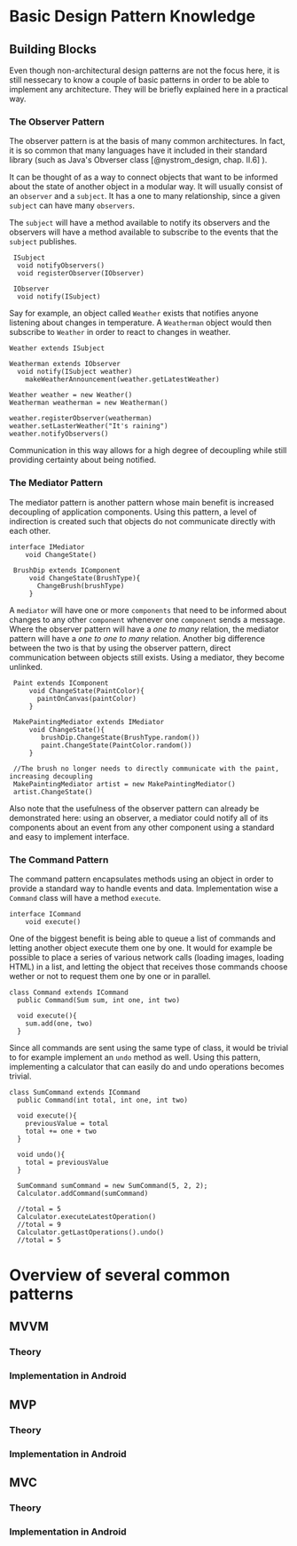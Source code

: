 
# Basic Design Pattern Knowledge

## Building Blocks

Even though non-architectural design patterns are not the focus here, it is still nessecary to know a couple of basic patterns in order to be able to implement any architecture.
They will be briefly explained here in a practical way.

### The Observer Pattern

The observer pattern is at the basis of many common architectures. In fact, it is so common that many languages
have it included in their standard library (such as Java's Obverser class [@nystrom_design, chap. II.6] ).

It can be thought of as a way to connect objects that want to be informed about the state of another object in a modular way. It will usually consist of an `observer` and a `subject`. It has a one to many relationship, since a given `subject` can have many `observers`.

The `subject` will have a method available to notify its observers and the observers will have a method available to subscribe to the events that the `subject` publishes.

     ISubject
      void notifyObservers()
      void registerObserver(IObserver)
      
     IObserver
      void notify(ISubject)

Say for example, an object called `Weather` exists that notifies anyone listening about changes in temperature. A `Weatherman` object would then subscribe to `Weather` in order to react to changes in weather.

    Weather extends ISubject
    
    Weatherman extends IObserver
      void notify(ISubject weather)
        makeWeatherAnnouncement(weather.getLatestWeather)
        
    Weather weather = new Weather()
    Weatherman weatherman = new Weatherman()
    
    weather.registerObserver(weatherman)
    weather.setLasterWeather("It's raining")
    weather.notifyObservers()
    
Communication in this way allows for a high degree of decoupling while still providing certainty about being notified.

### The Mediator Pattern
 
The mediator pattern is another pattern whose main benefit is increased decoupling of application components. Using this pattern, a level of indirection is created such that objects do not communicate directly with each other.

    interface IMediator
        void ChangeState()
        
     BrushDip extends IComponent
         void ChangeState(BrushType){
           ChangeBrush(brushType)
         }

A `mediator` will have one or more `components` that need to be informed about changes to any other `component` whenever one `component` sends a message. Where the observer pattern will have a *one to many* relation, the mediator pattern will have a *one to one to many* relation. Another big difference between the two is that by using the observer pattern, direct communication between objects still exists. Using a mediator, they become unlinked.
         
     Paint extends IComponent
         void ChangeState(PaintColor){
           paintOnCanvas(paintColor)
         }
     
     MakePaintingMediator extends IMediator
         void ChangeState(){
            brushDip.ChangeState(BrushType.random())
            paint.ChangeState(PaintColor.random())
         }
     
     //The brush no longer needs to directly communicate with the paint, increasing decoupling
     MakePaintingMediator artist = new MakePaintingMediator()
     artist.ChangeState()

Also note that the usefulness of the observer pattern can already be demonstrated here: using an observer, a mediator could notify all of its components about an event from any other component using a standard and easy to implement interface. 

### The Command Pattern

The command pattern encapsulates methods using an object in order to provide a standard way to handle events and data. Implementation wise a `Command` class will have a method `execute`. 

    interface ICommand
        void execute()

One of the biggest benefit is being able to queue a list of commands and letting another object execute them one by one. It would for example be possible to place a series of various network calls (loading images, loading HTML) in a list, and letting the object that receives those commands choose wether or not to request them one by one or in parallel.

    class Command extends ICommand
      public Command(Sum sum, int one, int two)
        
      void execute(){
        sum.add(one, two)    
      }
        

Since all commands are sent using the same type of class, it would be trivial to for example implement an `undo` method as well. Using this pattern, implementing a calculator that can easily do and undo operations becomes trivial.
  
    class SumCommand extends ICommand
      public Command(int total, int one, int two)
        
      void execute(){
        previousValue = total
        total += one + two    
      }
      
      void undo(){
        total = previousValue
      }
      
      SumCommand sumCommand = new SumCommand(5, 2, 2);
      Calculator.addCommand(sumCommand)
      
      //total = 5
      Calculator.executeLatestOperation()
      //total = 9
      Calculator.getLastOperations().undo()
      //total = 5

# Overview of several common patterns

## MVVM

### Theory

### Implementation in Android

## MVP

### Theory

### Implementation in Android

## MVC

### Theory

### Implementation in Android
